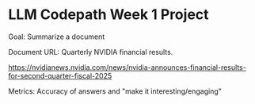 # LLM Codepath Week 1 Project

Goal: Summarize a document

Document URL: Quarterly NVIDIA financial results.

https://nvidianews.nvidia.com/news/nvidia-announces-financial-results-for-second-quarter-fiscal-2025

Metrics: Accuracy of answers and "make it interesting/engaging"
